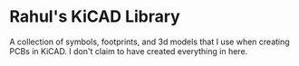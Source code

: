 # Rahul's KiCAD Library

A collection of symbols, footprints, and 3d models that I use when creating PCBs
in KiCAD. I don't claim to have created everything in here.
